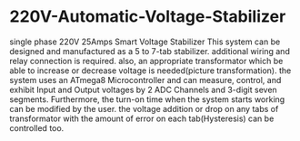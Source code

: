 # 220V-Automatic-Voltage-Stabilizer
single phase 220V 25Amps Smart Voltage Stabilizer
This system can be designed and manufactured as a 5 to 7-tab stabilizer. additional wiring and relay connection is required. also, an appropriate transformator which be able to increase or decrease voltage is needed(picture transformation). the system uses an ATmega8 Microcontroller and can measure, control, and exhibit Input and Output voltages by 2 ADC Channels and 3-digit seven segments. Furthermore, the turn-on time when the system starts working can be modified by the user. the voltage addition or drop on any tabs of transformator with the amount of error on each tab(Hysteresis) can be controlled too.
